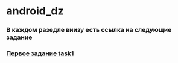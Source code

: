 # android_dz
 
### В каждом разедле внизу есть ссылка на следующие задание

### [Первое задание task1](/task1/)
